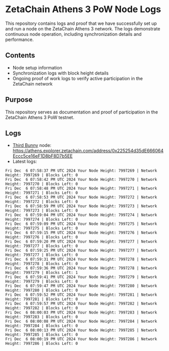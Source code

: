 # ZetaChain Athens 3 PoW Node Logs
This repository contains logs and proof that we have successfully set up and run a node on the ZetaChain Athens 3 network. The logs demonstrate continuous node operation, including synchronization details and performance.

## Contents
- Node setup information
- Synchronization logs with block height details
- Ongoing proof of work logs to verify active participation in the ZetaChain network

## Purpose
This repository serves as documentation and proof of participation in the ZetaChain Athens 3 PoW testnet.

## Logs

- [Third Bunny](https://thirdbunny.xyz/) node: https://athens.explorer.zetachain.com/address/0x225254d35dE666064Eccc5ce16eF1D8bF8D7b5EE
- Latest logs:
```
Fri Dec  6 07:58:37 PM UTC 2024 Your Node Height: 7997269 | Network Height: 7997269 | Blocks Left: 0
Fri Dec  6 07:58:42 PM UTC 2024 Your Node Height: 7997270 | Network Height: 7997270 | Blocks Left: 0
Fri Dec  6 07:58:48 PM UTC 2024 Your Node Height: 7997271 | Network Height: 7997271 | Blocks Left: 0
Fri Dec  6 07:58:53 PM UTC 2024 Your Node Height: 7997272 | Network Height: 7997272 | Blocks Left: 0
Fri Dec  6 07:58:59 PM UTC 2024 Your Node Height: 7997273 | Network Height: 7997273 | Blocks Left: 0
Fri Dec  6 07:59:04 PM UTC 2024 Your Node Height: 7997274 | Network Height: 7997274 | Blocks Left: 0
Fri Dec  6 07:59:09 PM UTC 2024 Your Node Height: 7997275 | Network Height: 7997275 | Blocks Left: 0
Fri Dec  6 07:59:15 PM UTC 2024 Your Node Height: 7997276 | Network Height: 7997276 | Blocks Left: 0
Fri Dec  6 07:59:20 PM UTC 2024 Your Node Height: 7997277 | Network Height: 7997277 | Blocks Left: 0
Fri Dec  6 07:59:25 PM UTC 2024 Your Node Height: 7997277 | Network Height: 7997277 | Blocks Left: 0
Fri Dec  6 07:59:31 PM UTC 2024 Your Node Height: 7997278 | Network Height: 7997278 | Blocks Left: 0
Fri Dec  6 07:59:36 PM UTC 2024 Your Node Height: 7997278 | Network Height: 7997279 | Blocks Left: 1
Fri Dec  6 07:59:41 PM UTC 2024 Your Node Height: 7997279 | Network Height: 7997279 | Blocks Left: 0
Fri Dec  6 07:59:47 PM UTC 2024 Your Node Height: 7997280 | Network Height: 7997280 | Blocks Left: 0
Fri Dec  6 07:59:52 PM UTC 2024 Your Node Height: 7997281 | Network Height: 7997281 | Blocks Left: 0
Fri Dec  6 07:59:57 PM UTC 2024 Your Node Height: 7997282 | Network Height: 7997282 | Blocks Left: 0
Fri Dec  6 08:00:03 PM UTC 2024 Your Node Height: 7997283 | Network Height: 7997283 | Blocks Left: 0
Fri Dec  6 08:00:08 PM UTC 2024 Your Node Height: 7997284 | Network Height: 7997284 | Blocks Left: 0
Fri Dec  6 08:00:13 PM UTC 2024 Your Node Height: 7997285 | Network Height: 7997285 | Blocks Left: 0
Fri Dec  6 08:00:19 PM UTC 2024 Your Node Height: 7997286 | Network Height: 7997286 | Blocks Left: 0
```
